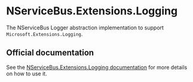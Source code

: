 # NServiceBus.Extensions.Logging

The NServiceBus Logger abstraction implementation to support `Microsoft.Extensions.Logging`.

## Official documentation

See the [NServiceBus.Extensions.Logging documentation](https://docs.particular.net/nservicebus/logging/extensions-logging) for more details on how to use it.

